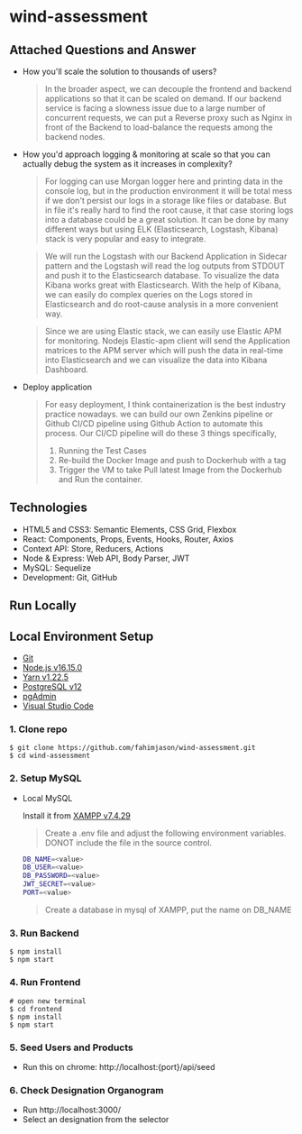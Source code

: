 # wind-assessment

## Attached Questions and Answer

-   How you'll scale the solution to thousands of users?

    > In the broader aspect, we can decouple the frontend and backend applications so that it can be scaled on demand. If our backend service is facing a slowness issue due to a large number of concurrent requests, we can put a Reverse proxy such as Nginx in front of the Backend to load-balance the requests among the backend nodes.

-   How you'd approach logging & monitoring at scale so that you can actually debug the system as it increases in complexity?

    > For logging can use Morgan logger here and printing data in the console log, but in the production environment it will be total mess if we don't persist our logs in a storage like files or database. But in file it's really hard to find the root cause, it that case storing logs into a database could be a great solution. It can be done by many different ways but using ELK (Elasticsearch, Logstash, Kibana) stack is very popular and easy to integrate.

    > We will run the Logstash with our Backend Application in Sidecar pattern and the Logstash will read the log outputs from STDOUT and push it to the Elasticsearch database. To visualize the data Kibana works great with Elasticsearch. With the help of Kibana, we can easily do complex queries on the Logs stored in Elasticsearch and do root-cause analysis in a more convenient way.

    > Since we are using Elastic stack, we can easily use Elastic APM for monitoring. Nodejs Elastic-apm client will send the Application matrices to the APM server which will push the data in real-time into Elasticsearch and we can visualize the data into Kibana Dashboard.

-   Deploy application

    > For easy deployment, I think containerization is the best industry practice nowadays. we can build our own Zenkins pipeline or Github CI/CD pipeline using Github Action to automate this process.
    > Our CI/CD pipeline will do these 3 things specifically,
    >
    > 1.  Running the Test Cases
    > 2.  Re-build the Docker Image and push to Dockerhub with a tag
    > 3.  Trigger the VM to take Pull latest Image from the Dockerhub and Run the container.

## Technologies

-   HTML5 and CSS3: Semantic Elements, CSS Grid, Flexbox
-   React: Components, Props, Events, Hooks, Router, Axios
-   Context API: Store, Reducers, Actions
-   Node & Express: Web API, Body Parser, JWT
-   MySQL: Sequelize
-   Development: Git, GitHub

## Run Locally

## Local Environment Setup

-   [Git](https://git-scm.com/)
-   [Node.js v16.15.0](https://nodejs.org/en/)
-   [Yarn v1.22.5](https://classic.yarnpkg.com/en/docs/install/#windows-stable)
-   [PostgreSQL v12](https://www.enterprisedb.com/downloads/postgres-postgresql-downloads)
-   [pgAdmin](https://www.pgadmin.org/)
-   [Visual Studio Code](https://code.visualstudio.com/)

### 1. Clone repo

```
$ git clone https://github.com/fahimjason/wind-assessment.git
$ cd wind-assessment
```

### 2. Setup MySQL

-   Local MySQL

    Install it from [XAMPP v7.4.29 ](https://www.apachefriends.org/download.html)

    > Create a .env file and adjust the following environment variables. DONOT include the file in the source control.

    ```bash
    DB_NAME=<value>
    DB_USER=<value>
    DB_PASSWORD=<value>
    JWT_SECRET=<value>
    PORT=<value>
    ```

    > Create a database in mysql of XAMPP, put the name on DB_NAME

### 3. Run Backend

```
$ npm install
$ npm start
```

### 4. Run Frontend

```
# open new terminal
$ cd frontend
$ npm install
$ npm start
```

### 5. Seed Users and Products

-   Run this on chrome: http://localhost:{port}/api/seed

### 6. Check Designation Organogram

-   Run http://localhost:3000/
-   Select an designation from the selector
